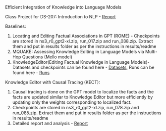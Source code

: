 Efficient Integration of Knowledge into Language Models

Class Project for DS-207: Introduction to NLP - [Report](https://indianinstituteofscience-my.sharepoint.com/:b:/g/personal/rameshgb_iisc_ac_in/EQcgMbzLsAtPq2b7O6RodPQBfuS0s4KyTVNSazrqCYtf-w?e=y68Se5)


Baselines:
1. Locating and Editing Factual Associations in GPT (ROME) - Checkpoints are stored in ns3_r0_gpt2-xl.zip, run_017.zip and run_038.zip. Extract them and put in results folder as per the instructions in results/readme
2. MQUAKE: Assessing Knowledge Editing in Language Models via Multi-Hop Questions (Mello model)
3. KnowledgeEditor(Editing Factual Knowledge in Language Models)- Datasets and checkpoints can be found here - [Datasets](https://indianinstituteofscience-my.sharepoint.com/:f:/g/personal/rkalyan_iisc_ac_in/EpsRYzGPbHxDsw0PGjSfhAQBRhhaFnsMeyODO3TzQ6pGmw?e=hfNqFo), Runs can be found here - [Runs](https://indianinstituteofscience-my.sharepoint.com/:f:/g/personal/rkalyan_iisc_ac_in/EvHZ5jghh9tItYZGUcIJt08BNQUhI2IlCB5-7zieX-6eqQ?e=55ybmf)


Knowledge Editor with Causal Tracing (KECT):
1. Causal tracing is done on the GPT model to localize the facts and the facts are updated similar to Knowledge Editor but more efficiently by updating only the weights corresponding to localized fact.
1. Checkpoints are stored in ns3_r0_gpt2-xl.zip, run_078.zip and run_085.zip. Extract them and put in results folder as per the instructions in results/readme
2. Detailed report and analysis - [Report](https://indianinstituteofscience-my.sharepoint.com/:b:/g/personal/rameshgb_iisc_ac_in/EXZ8Ymz1zztGsG_dStR3mMoBEdLATmBw5i0b2YHFj12W6Q?e=AFhsMY)

